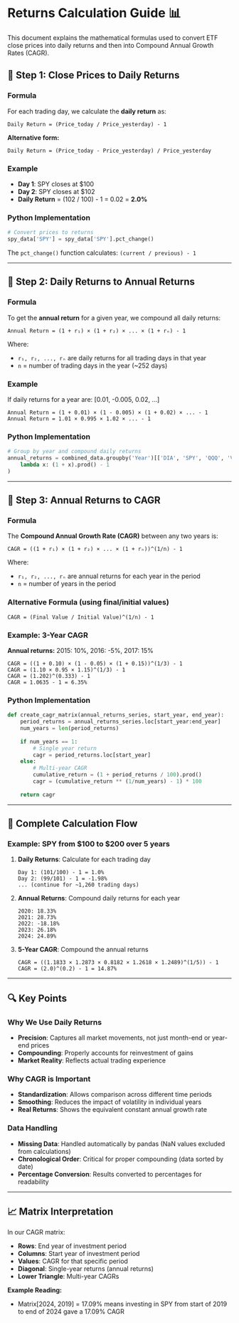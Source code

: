 # Returns Calculation Guide 📊

This document explains the mathematical formulas used to convert ETF close prices into daily returns and then into Compound Annual Growth Rates (CAGR).

## 🔢 Step 1: Close Prices to Daily Returns

### Formula

For each trading day, we calculate the **daily return** as:

```
Daily Return = (Price_today / Price_yesterday) - 1
```

**Alternative form:**

```
Daily Return = (Price_today - Price_yesterday) / Price_yesterday
```

### Example

- **Day 1**: SPY closes at $100
- **Day 2**: SPY closes at $102
- **Daily Return** = (102 / 100) - 1 = 0.02 = **2.0%**

### Python Implementation

```python
# Convert prices to returns
spy_data['SPY'] = spy_data['SPY'].pct_change()
```

The `pct_change()` function calculates: `(current / previous) - 1`

---

## 📅 Step 2: Daily Returns to Annual Returns

### Formula

To get the **annual return** for a given year, we compound all daily returns:

```
Annual Return = (1 + r₁) × (1 + r₂) × ... × (1 + rₙ) - 1
```

Where:

- `r₁, r₂, ..., rₙ` are daily returns for all trading days in that year
- `n` = number of trading days in the year (~252 days)

### Example

If daily returns for a year are: [0.01, -0.005, 0.02, ...]

```
Annual Return = (1 + 0.01) × (1 - 0.005) × (1 + 0.02) × ... - 1
Annual Return = 1.01 × 0.995 × 1.02 × ... - 1
```

### Python Implementation

```python
# Group by year and compound daily returns
annual_returns = combined_data.groupby('Year')[['DIA', 'SPY', 'QQQ', 'VTI']].apply(
    lambda x: (1 + x).prod() - 1
)
```

---

## 🎯 Step 3: Annual Returns to CAGR

### Formula

The **Compound Annual Growth Rate (CAGR)** between any two years is:

```
CAGR = ((1 + r₁) × (1 + r₂) × ... × (1 + rₙ))^(1/n) - 1
```

Where:

- `r₁, r₂, ..., rₙ` are annual returns for each year in the period
- `n` = number of years in the period

### Alternative Formula (using final/initial values)

```
CAGR = (Final Value / Initial Value)^(1/n) - 1
```

### Example: 3-Year CAGR

**Annual returns:** 2015: 10%, 2016: -5%, 2017: 15%

```
CAGR = ((1 + 0.10) × (1 - 0.05) × (1 + 0.15))^(1/3) - 1
CAGR = (1.10 × 0.95 × 1.15)^(1/3) - 1
CAGR = (1.202)^(0.333) - 1
CAGR = 1.0635 - 1 = 6.35%
```

### Python Implementation

```python
def create_cagr_matrix(annual_returns_series, start_year, end_year):
    period_returns = annual_returns_series.loc[start_year:end_year]
    num_years = len(period_returns)
  
    if num_years == 1:
        # Single year return
        cagr = period_returns.loc[start_year]
    else:
        # Multi-year CAGR
        cumulative_return = (1 + period_returns / 100).prod()
        cagr = (cumulative_return ** (1/num_years) - 1) * 100
  
    return cagr
```

---

## 🧮 Complete Calculation Flow

### Example: SPY from $100 to $200 over 5 years

1. **Daily Returns**: Calculate for each trading day

   ```
   Day 1: (101/100) - 1 = 1.0%
   Day 2: (99/101) - 1 = -1.98%
   ... (continue for ~1,260 trading days)
   ```
2. **Annual Returns**: Compound daily returns for each year

   ```
   2020: 18.33%
   2021: 28.73%
   2022: -18.18%
   2023: 26.18%
   2024: 24.89%
   ```
3. **5-Year CAGR**: Compound the annual returns

   ```
   CAGR = ((1.1833 × 1.2873 × 0.8182 × 1.2618 × 1.2489)^(1/5)) - 1
   CAGR = (2.0)^(0.2) - 1 = 14.87%
   ```

---

## 🔍 Key Points

### Why We Use Daily Returns

- **Precision**: Captures all market movements, not just month-end or year-end prices
- **Compounding**: Properly accounts for reinvestment of gains
- **Market Reality**: Reflects actual trading experience

### Why CAGR is Important

- **Standardization**: Allows comparison across different time periods
- **Smoothing**: Reduces the impact of volatility in individual years
- **Real Returns**: Shows the equivalent constant annual growth rate

### Data Handling

- **Missing Data**: Handled automatically by pandas (NaN values excluded from calculations)
- **Chronological Order**: Critical for proper compounding (data sorted by date)
- **Percentage Conversion**: Results converted to percentages for readability

---

## 📈 Matrix Interpretation

In our CAGR matrix:

- **Rows**: End year of investment period
- **Columns**: Start year of investment period
- **Values**: CAGR for that specific period
- **Diagonal**: Single-year returns (annual returns)
- **Lower Triangle**: Multi-year CAGRs

**Example Reading:**

- Matrix[2024, 2019] = 17.09% means investing in SPY from start of 2019 to end of 2024 gave a 17.09% CAGR
